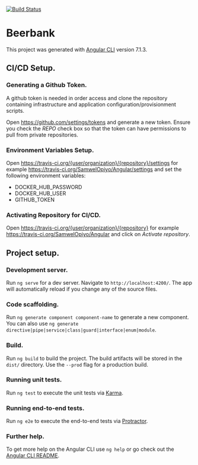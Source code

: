 [![Build Status](https://travis-ci.org/SamwelOpiyo/Angular.svg?branch=master)](https://travis-ci.org/SamwelOpiyo/Angular)

# Beerbank

This project was generated with [Angular CLI](https://github.com/angular/angular-cli) version 7.1.3.

## CI/CD Setup.

### Generating a Github Token.

A github token is needed in order access and clone the repository containing infrastructure and application configuration/provisionment scripts.

Open https://github.com/settings/tokens and generate a new token. Ensure you check the *REPO* check box so that the token can have permissions to pull from private repositories.

### Environment Variables Setup.

Open https://travis-ci.org/{user/organization}/{repository}/settings for example https://travis-ci.org/SamwelOpiyo/Angular/settings and set the following environment variables:

* DOCKER_HUB_PASSWORD
* DOCKER_HUB_USER
* GITHUB_TOKEN

### Activating Repository for CI/CD.

Open https://travis-ci.org/{user/organization}/{repository} for example https://travis-ci.org/SamwelOpiyo/Angular and click on *Activate repository*.

## Project setup.

### Development server.

Run `ng serve` for a dev server. Navigate to `http://localhost:4200/`. The app will automatically reload if you change any of the source files.

### Code scaffolding.

Run `ng generate component component-name` to generate a new component. You can also use `ng generate directive|pipe|service|class|guard|interface|enum|module`.

### Build.

Run `ng build` to build the project. The build artifacts will be stored in the `dist/` directory. Use the `--prod` flag for a production build.

### Running unit tests.

Run `ng test` to execute the unit tests via [Karma](https://karma-runner.github.io).

### Running end-to-end tests.

Run `ng e2e` to execute the end-to-end tests via [Protractor](http://www.protractortest.org/).

### Further help.

To get more help on the Angular CLI use `ng help` or go check out the [Angular CLI README](https://github.com/angular/angular-cli/blob/master/README.md).
